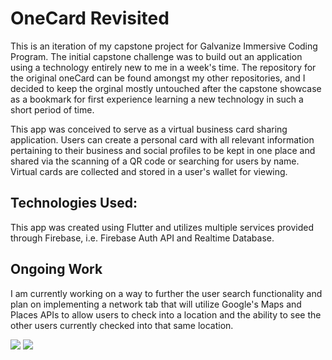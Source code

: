 # OneCard Revisited
This is an iteration of my capstone project for Galvanize Immersive Coding Program. The initial capstone challenge was to build out an application using a technology entirely new to me in a week's time. The repository for the original oneCard can be found amongst my other repositories, and I decided to keep the orginal mostly untouched after the capstone showcase as a bookmark for first experience learning a new technology in such a short period of time. 

This app was conceived to serve as a virtual business card sharing application. Users can create a personal card with all relevant information pertaining to their business and social profiles to be kept in one place and shared via the scanning of a QR code or searching for users by name. Virtual cards are collected and stored in a user's wallet for viewing. 

## Technologies Used:
This app was created using Flutter and utilizes multiple services provided through Firebase, i.e. Firebase Auth API and Realtime Database.

## Ongoing Work
I am currently working on a way to further the user search functionality and plan on implementing a network tab that will utilize Google's Maps and Places APIs to allow users to check into a location and the ability to see the other users currently checked into that same location. 


![](onecardfirst.gif)
![](onecardtwo.gif) 